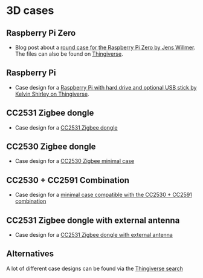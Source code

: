 ---
---
# 3D cases

## Raspberry Pi Zero
 - Blog post about a [round case for the Raspberry Pi Zero by Jens Willmer][jwillmer-blog-post]. The files can also be found on [Thingiverse][thingiverse-jwillmer-design].

## Raspberry Pi
 - Case design for a [Raspberry Pi with hard drive and optional USB stick by Kelvin Shirley on Thingiverse][thingiverse-rpi-owncloud-design].

## CC2531 Zigbee dongle
 - Case design for a [CC2531 Zigbee dongle][thingiverse-rpi-cc2531-dongle]

## CC2530 Zigbee dongle
 - Case design for a [CC2530 Zigbee minimal case][thingiverse-cc2530-case]
 
## CC2530 + CC2591 Combination
- Case design for a [minimal case compatible with the CC2530 + CC2591 combination][thingiverse-cc2530-cc2591-case]

## CC2531 Zigbee dongle with external antenna
 - Case design for a [CC2531 Zigbee dongle with external antenna](https://www.thingiverse.com/thing:3731958)
 
## Alternatives
A lot of different case designs can be found via the [Thingiverse search][thingiverse-search-rpi]

[jwillmer-blog-post]: https://jwillmer.de/blog/tools/raspberry-pi-zero-cc2531-case
[thingiverse-jwillmer-design]: https://www.thingiverse.com/thing:3101600
[thingiverse-search-rpi]: https://www.thingiverse.com/search?q=raspberry+pi+case
[thingiverse-rpi-owncloud-design]: https://www.thingiverse.com/thing:1357022
[thingiverse-rpi-cc2531-dongle]: https://www.thingiverse.com/thing:2803664
[thingiverse-cc2530-case]: https://www.thingiverse.com/thing:3257462
[thingiverse-cc2530-cc2591-case]: https://www.thingiverse.com/thing:3416548

